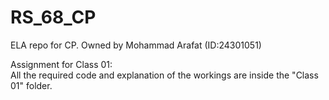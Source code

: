 # RS_68_CP
ELA repo for CP. Owned by Mohammad Arafat (ID:24301051)

Assignment for Class 01:<br>
All the required code and explanation of the workings are inside the "Class 01" folder.
